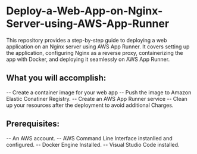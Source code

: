# Deploy-a-Web-App-on-Nginx-Server-using-AWS-App-Runner
This repository provides a step-by-step guide to deploying a web application on an Nginx server using AWS App Runner. It covers setting up the application, configuring Nginx as a reverse proxy, containerizing the app with Docker, and deploying it seamlessly on AWS App Runner.

## What you will accomplish:
-- Create a container image for your web app
-- Push the image to Amazon Elastic Conatiner Registry.
-- Create an AWS App Runner service
-- Clean up your resources after the deployment to avoid additional Charges.

## Prerequisites:
-- An AWS account.
-- AWS Command Line Interface instanlled and configured.
-- Docker Engine Installed.
-- Visual Studio Code installed.

